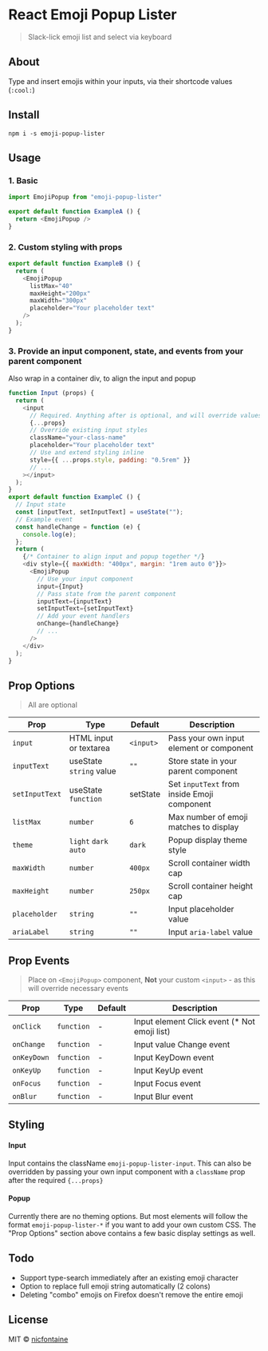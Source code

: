 # React Emoji Popup Lister
> Slack-lick emoji list and select via keyboard

## About
Type and insert emojis within your inputs, via their shortcode values (`:cool:`)

## Install
`npm i -s emoji-popup-lister`

## Usage

### 1. Basic
```javascript
import EmojiPopup from "emoji-popup-lister"

export default function ExampleA () {
  return <EmojiPopup />
}
```

### 2. Custom styling with props
```javascript
export default function ExampleB () {
  return (
    <EmojiPopup
      listMax="40"
      maxHeight="200px"
      maxWidth="300px"
      placeholder="Your placeholder text"
    />
  );
}
```

### 3. Provide an input component, state, and events from your parent component
Also wrap in a container div, to align the input and popup   

```javascript
function Input (props) {
  return (
    <input
      // Required. Anything after is optional, and will override values
      {...props}
      // Override existing input styles
      className="your-class-name"
      placeholder="Your placeholder text"
      // Use and extend styling inline
      style={{ ...props.style, padding: "0.5rem" }}
      // ...
    ></input>
  );
}
export default function ExampleC () {
  // Input state
  const [inputText, setInputText] = useState("");
  // Example event
  const handleChange = function (e) {
    console.log(e);
  };
  return (
    {/* Container to align input and popup together */}
    <div style={{ maxWidth: "400px", margin: "1rem auto 0"}}>
      <EmojiPopup
        // Use your input component
        input={Input}
        // Pass state from the parent component
        inputText={inputText}
        setInputText={setInputText}
        // Add your event handlers
        onChange={handleChange}
        // ...
      />
    </div>
  );
}
```

## Prop Options
> All are optional

| Prop | Type | Default | Description |
| --- | --- | --- | --- |
| `input` | HTML input or textarea | `<input>` | Pass your own input element or component |
| `inputText` | useState `string` value | `""` | Store state in your parent component |
| `setInputText` | useState `function` | setState | Set `inputText` from inside Emoji component |
| `listMax` | `number` | `6` | Max number of emoji matches to display |
| `theme` | `light` `dark` `auto`  | `dark` | Popup display theme style |
| `maxWidth` | `number` | `400px` | Scroll container width cap |
| `maxHeight` | `number` | `250px` | Scroll container height cap |
| `placeholder` | `string` | `""` | Input placeholder value |
| `ariaLabel` | `string` | `""` | Input `aria-label` value |

## Prop Events
> Place on `<EmojiPopup>` component, **Not** your custom `<input>` - as this will override necessary events

| Prop | Type | Default | Description |
| --- | --- | --- | --- |
| `onClick` | `function` | - | Input element Click event (* Not emoji list) |
| `onChange` | `function` | - | Input value Change event |
| `onKeyDown` | `function` | - | Input KeyDown event |
| `onKeyUp` | `function` | - | Input KeyUp event |
| `onFocus` | `function` | - | Input Focus event |
| `onBlur` | `function` | - | Input Blur event |

## Styling

#### Input
Input contains the className `emoji-popup-lister-input`. This can also be overridden by passing your own input component with a `className` prop after the required `{...props}`

#### Popup
Currently there are no theming options. But most elements will follow the format `emoji-popup-lister-*` if you want to add your own custom CSS. The "Prop Options" section above contains a few basic display settings as well.

## Todo
- Support type-search immediately after an existing emoji character
- Option to replace full emoji string automatically (2 colons)
- Deleting "combo" emojis on Firefox doesn't remove the entire emoji

## License
MIT © [nicfontaine](https://github.com/nicfontaine)
